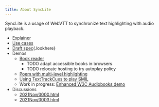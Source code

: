 ```yaml
---
title: About SyncLite
---
```


SyncLite is a usage of WebVTT to synchronize text highlighting with audio playback. 

* [Explainer](/synclite/explainer)
* [Use cases](/synclite/use-cases)
* [Draft spec](/synclite/synclite){.lookhere}
* Demos
  * [Book reader](TODO)
    * TODO adapt accessible books in browsers
    * TODO relocate hosting to try autoplay policy
  * [Poem with multi-level highlighting](/demos/raven/index.html)
  * [Using TextTrackCues to play SMIL](https://github.com/marisademeglio/mo-player)
  * Work in progress: [Enhanced W3C Audiobooks demo](https://github.com/marisademeglio/worlds-best-audiobook/tree/webvtt-experiment)
* Discussions
  * [2021Nov/0000.html](https://lists.w3.org/Archives/Public/public-sync-media-pub/2021Nov/0000.html)
  * [2021Nov/0003.html](https://lists.w3.org/Archives/Public/public-sync-media-pub/2021Nov/0003.html)


